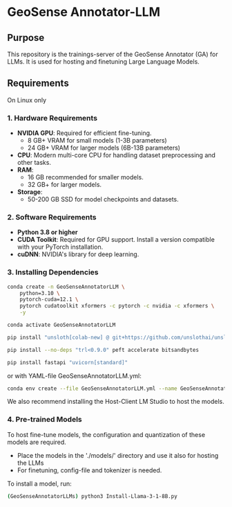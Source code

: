 # GeoSense Annotator-LLM

## Purpose
This repository is the trainings-server of the GeoSense Annotator (GA) for LLMs. It is used for hosting
and finetuning Large Language Models.

## Requirements
On Linux only

### 1. Hardware Requirements
- **NVIDIA GPU**: Required for efficient fine-tuning. 
  - 8 GB+ VRAM for small models (1-3B parameters)
  - 24 GB+ VRAM for larger models (6B-13B parameters)
- **CPU**: Modern multi-core CPU for handling dataset preprocessing and other tasks.
- **RAM**: 
  - 16 GB recommended for smaller models.
  - 32 GB+ for larger models.
- **Storage**: 
  - 50-200 GB SSD for model checkpoints and datasets.

### 2. Software Requirements
- **Python 3.8 or higher**
- **CUDA Toolkit**: Required for GPU support. Install a version compatible with your PyTorch installation.
- **cuDNN**: NVIDIA's library for deep learning.

### 3. Installing Dependencies
```bash
conda create -n GeoSenseAnnotatorLLM \
    python=3.10 \
    pytorch-cuda=12.1 \
    pytorch cudatoolkit xformers -c pytorch -c nvidia -c xformers \
    -y

conda activate GeoSenseAnnotatorLLM

pip install "unsloth[colab-new] @ git+https://github.com/unslothai/unsloth.git"

pip install --no-deps "trl<0.9.0" peft accelerate bitsandbytes

pip install fastapi "uvicorn[standard]"
```
or with YAML-file GeoSenseAnnotatorLLM.yml:
```bash
conda env create --file GeoSenseAnnotatorLLM.yml --name GeoSenseAnnotatorLLM
```

We also recommend installing the Host-Client LM Studio to host the models.

### 4. Pre-trained Models
To host fine-tune models, the configuration and quantization of these models are required.
- Place the models in the './models/' directory and use it also for hosting the LLMs
- For finetuning, config-file and tokenizer is needed.

To install a model, run:
```bash
(GeoSenseAnnotatorLLMs) python3 Install-Llama-3-1-8B.py
```